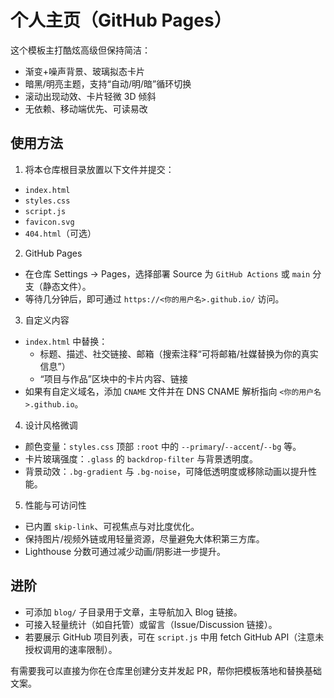 # 个人主页（GitHub Pages）

这个模板主打酷炫高级但保持简洁：
- 渐变+噪声背景、玻璃拟态卡片
- 暗黑/明亮主题，支持“自动/明/暗”循环切换
- 滚动出现动效、卡片轻微 3D 倾斜
- 无依赖、移动端优先、可读易改

## 使用方法

1) 将本仓库根目录放置以下文件并提交：
- `index.html`
- `styles.css`
- `script.js`
- `favicon.svg`
- `404.html`（可选）

2) GitHub Pages
- 在仓库 Settings → Pages，选择部署 Source 为 `GitHub Actions` 或 `main` 分支（静态文件）。
- 等待几分钟后，即可通过 `https://<你的用户名>.github.io/` 访问。

3) 自定义内容
- `index.html` 中替换：
  - 标题、描述、社交链接、邮箱（搜索注释“可将邮箱/社媒替换为你的真实信息”）
  - “项目与作品”区块中的卡片内容、链接
- 如果有自定义域名，添加 `CNAME` 文件并在 DNS CNAME 解析指向 `<你的用户名>.github.io`。

4) 设计风格微调
- 颜色变量：`styles.css` 顶部 `:root` 中的 `--primary`/`--accent`/`--bg` 等。
- 卡片玻璃强度：`.glass` 的 `backdrop-filter` 与背景透明度。
- 背景动效：`.bg-gradient` 与 `.bg-noise`，可降低透明度或移除动画以提升性能。

5) 性能与可访问性
- 已内置 `skip-link`、可视焦点与对比度优化。
- 保持图片/视频外链或用轻量资源，尽量避免大体积第三方库。
- Lighthouse 分数可通过减少动画/阴影进一步提升。

## 进阶
- 可添加 `blog/` 子目录用于文章，主导航加入 Blog 链接。
- 可接入轻量统计（如自托管）或留言（Issue/Discussion 链接）。
- 若要展示 GitHub 项目列表，可在 `script.js` 中用 fetch GitHub API（注意未授权调用的速率限制）。

有需要我可以直接为你在仓库里创建分支并发起 PR，帮你把模板落地和替换基础文案。